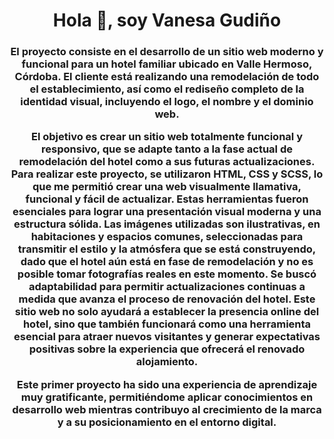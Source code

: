 <h1 align="center">Hola 👋, soy Vanesa Gudiño</h1>
<h3 align="center">El proyecto consiste en el desarrollo de un sitio web moderno y funcional para un hotel familiar ubicado en Valle Hermoso, Córdoba. El cliente está realizando una remodelación de todo el establecimiento, así como el rediseño completo de la identidad visual, incluyendo el logo, el nombre y el dominio web.

El objetivo es crear un sitio web totalmente funcional y responsivo, que se adapte tanto a la fase actual de remodelación del hotel como a sus futuras actualizaciones.
Para realizar este proyecto, se utilizaron HTML, CSS y SCSS, lo que me permitió crear una web visualmente llamativa, funcional y fácil de actualizar. Estas herramientas fueron esenciales para lograr una presentación visual moderna y una estructura sólida.
Las imágenes utilizadas son ilustrativas, en habitaciones y espacios comunes, seleccionadas para transmitir el estilo y la atmósfera que se está construyendo, dado que el hotel aún está en fase de remodelación y no es posible tomar fotografías reales en este momento.
Se buscó adaptabilidad para permitir actualizaciones continuas a medida que avanza el proceso de renovación del hotel.
Este sitio web no solo ayudará a establecer la presencia online del hotel, sino que también funcionará como una herramienta esencial para atraer nuevos visitantes y generar expectativas positivas sobre la experiencia que ofrecerá el renovado alojamiento.

Este primer proyecto ha sido una experiencia de aprendizaje muy gratificante, permitiéndome aplicar conocimientos en desarrollo web mientras contribuyo al crecimiento de la marca y a su posicionamiento en el entorno digital.</h3>
<p align="left">
</p>
